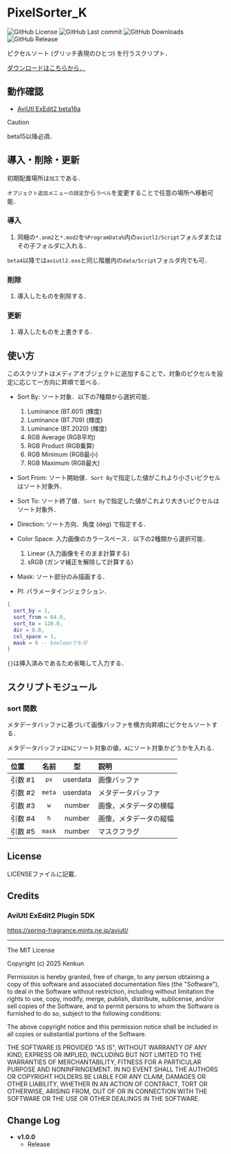 # PixelSorter_K

![GitHub License](https://img.shields.io/github/license/korarei/AviUtl2_PixelSorter_K_Script)
![GitHub Last commit](https://img.shields.io/github/last-commit/korarei/AviUtl2_PixelSorter_K_Script)
![GitHub Downloads](https://img.shields.io/github/downloads/korarei/AviUtl2_PixelSorter_K_Script/total)
![GitHub Release](https://img.shields.io/github/v/release/korarei/AviUtl2_PixelSorter_K_Script)

ピクセルソート (グリッチ表現のひとつ) を行うスクリプト．

[ダウンロードはこちらから．](https://github.com/korarei/AviUtl2_PixelSorter_K_Script/releases)

## 動作確認

- [AviUtl ExEdit2 beta16a](https://spring-fragrance.mints.ne.jp/aviutl/)

> [!CAUTION]
> beta15以降必須．

## 導入・削除・更新

初期配置場所は`加工`である．

`オブジェクト追加メニューの設定`から`ラベル`を変更することで任意の場所へ移動可能．

### 導入

1.  同梱の`*.anm2`と`*.mod2`を`%ProgramData%`内の`aviutl2/Script`フォルダまたはその子フォルダに入れる．

`beta4`以降では`aviutl2.exe`と同じ階層内の`data/Script`フォルダ内でも可．

### 削除

1.  導入したものを削除する．

### 更新

1.  導入したものを上書きする．

## 使い方

このスクリプトはメディアオブジェクトに追加することで，対象のピクセルを設定に応じて一方向に昇順で並べる．

- Sort By: ソート対象．以下の7種類から選択可能．

  1.  Luminance (BT.601) (輝度)
  1.  Luminance (BT.709) (輝度)
  1.  Luminance (BT.2020) (輝度)
  1.  RGB Average (RGB平均)
  1.  RGB Product (RGB乗算)
  1.  RGB Minimum (RGB最小)
  1.  RGB Maximum (RGB最大)

- Sort From: ソート開始値．`Sort By`で指定した値がこれより小さいピクセルはソート対象外．

- Sort To: ソート終了値．`Sort By`で指定した値がこれより大きいピクセルはソート対象外．

- Direction: ソート方向．角度 (deg) で指定する．

- Color Space: 入力画像のカラースペース．以下の2種類から選択可能．

  1.  Linear (入力画像をそのまま計算する)
  1.  sRGB (ガンマ補正を解除して計算する)

- Mask: ソート部分のみ描画する．

- PI: パラメータインジェクション．

```lua
{
  sort_by = 1,
  sort_from = 64.0,
  sort_to = 128.0,
  dir = 0.0,
  col_space = 1,
  mask = 0 -- booleanでも可
}
```

`{}`は挿入済みであるため省略して入力する．

## スクリプトモジュール

### sort 関数

メタデータバッファに基づいて画像バッファを横方向昇順にピクセルソートする．

メタデータバッファは`R`にソート対象の値，`A`にソート対象かどうかを入れる．

|位置|名前|型|説明|
|:---|:---:|:---:|:---|
|引数 #1|`px`|userdata|画像バッファ|
|引数 #2|`meta`|userdata|メタデータバッファ|
|引数 #3|`w`|number|画像，メタデータの横幅|
|引数 #4|`h`|number|画像，メタデータの縦幅|
|引数 #5|`mask`|number|マスクフラグ|

## License

LICENSEファイルに記載．

## Credits

### AviUtl ExEdit2 Plugin SDK

https://spring-fragrance.mints.ne.jp/aviutl/

---

The MIT License

Copyright (c) 2025 Kenkun

Permission is hereby granted, free of charge, to any person obtaining a copy
of this software and associated documentation files (the "Software"), to deal
in the Software without restriction, including without limitation the rights
to use, copy, modify, merge, publish, distribute, sublicense, and/or sell
copies of the Software, and to permit persons to whom the Software is
furnished to do so, subject to the following conditions:

The above copyright notice and this permission notice shall be included in
all copies or substantial portions of the Software.

THE SOFTWARE IS PROVIDED "AS IS", WITHOUT WARRANTY OF ANY KIND, EXPRESS OR
IMPLIED, INCLUDING BUT NOT LIMITED TO THE WARRANTIES OF MERCHANTABILITY,
FITNESS FOR A PARTICULAR PURPOSE AND NONINFRINGEMENT. IN NO EVENT SHALL THE
AUTHORS OR COPYRIGHT HOLDERS BE LIABLE FOR ANY CLAIM, DAMAGES OR OTHER
LIABILITY, WHETHER IN AN ACTION OF CONTRACT, TORT OR OTHERWISE, ARISING FROM,
OUT OF OR IN CONNECTION WITH THE SOFTWARE OR THE USE OR OTHER DEALINGS IN
THE SOFTWARE.

## Change Log
- **v1.0.0**
  - Release

